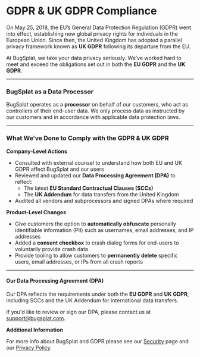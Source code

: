 # GDPR & UK GDPR Compliance

On May 25, 2018, the EU’s General Data Protection Regulation (GDPR) went into effect, establishing new global privacy rights for individuals in the European Union. Since then, the United Kingdom has adopted a parallel privacy framework known as **UK GDPR** following its departure from the EU.

At BugSplat, we take your data privacy seriously. We’ve worked hard to meet and exceed the obligations set out in both the **EU GDPR** and the **UK GDPR**.

***

### BugSplat as a Data Processor

BugSplat operates as a **processor** on behalf of our customers, who act as controllers of their end-user data. We only process data as instructed by our customers and in accordance with applicable data protection laws.

***

### What We’ve Done to Comply with the GDPR & UK GDPR

**Company-Level Actions**

* Consulted with external counsel to understand how both EU and UK GDPR affect BugSplat and our users
* Reviewed and updated our **Data Processing Agreement (DPA)** to reflect:
  * The latest **EU Standard Contractual Clauses (SCCs)**
  * The **UK Addendum** for data transfers from the United Kingdom
* Audited all vendors and subprocessors and signed DPAs where required

**Product-Level Changes**

* Give customers the option to **automatically obfuscate** personally identifiable information (PII) such as usernames, email addresses, and IP addresses
* Added a **consent checkbox** to crash dialog forms for end-users to voluntarily provide crash data
* Provide tooling to allow customers to **permanently delete** specific users, email addresses, or IPs from all crash reports

***

#### Our Data Processing Agreement (DPA)

Our DPA reflects the requirements under both the **EU GDPR** and **UK GDPR**, including SCCs and the UK Addendum for international data transfers.

If you'd like to review or sign our DPA, please contact us at [support@bugsplat.com](mailto:support@bugsplat.com).

**Additional Information**

For more info about BugSplat and GDPR please see our [Security](security-program.md) page and our [Privacy Policy](privacy-policy.md).
